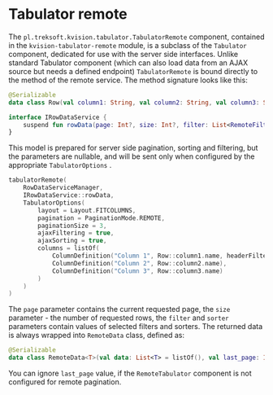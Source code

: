 # Tabulator remote

The `pl.treksoft.kvision.tabulator.TabulatorRemote` component, contained in the `kvision-tabulator-remote` module, is a subclass of the `Tabulator` component, dedicated for use with the server side interfaces. Unlike standard Tabulator component \(which can also load data from an AJAX source but needs a defined endpoint\) `TabulatorRemote` is bound directly to the method of the remote service. The method signature looks like this:

```kotlin
@Serializable
data class Row(val column1: String, val column2: String, val column3: String)

interface IRowDataService {
    suspend fun rowData(page: Int?, size: Int?, filter: List<RemoteFilter>?, sorter: List<RemoteSorter>?): RemoteData<Row>
}
```

This model is prepared for server side pagination, sorting and filtering, but the parameters are nullable, and will be sent only when configured by the appropriate `TabulatorOptions` .

```kotlin
tabulatorRemote(
    RowDataServiceManager,
    IRowDataService::rowData,
    TabulatorOptions(
        layout = Layout.FITCOLUMNS,
        pagination = PaginationMode.REMOTE,
        paginationSize = 3,
        ajaxFiltering = true,
        ajaxSorting = true,
        columns = listOf(
            ColumnDefinition("Column 1", Row::column1.name, headerFilter = Editor.INPUT),
            ColumnDefinition("Column 2", Row::column2.name),
            ColumnDefinition("Column 3", Row::column3.name)
        )
    )
)
```

The `page` parameter contains the current requested page, the `size` parameter - the number of requested rows, the `filter` and `sorter` parameters contain values of selected filters and sorters. The returned data is always wrapped into `RemoteData` class, defined as:

```kotlin
@Serializable
data class RemoteData<T>(val data: List<T> = listOf(), val last_page: Int = 0)
```

You can ignore `last_page` value, if the `RemoteTabulator` component is not configured for remote pagination.

